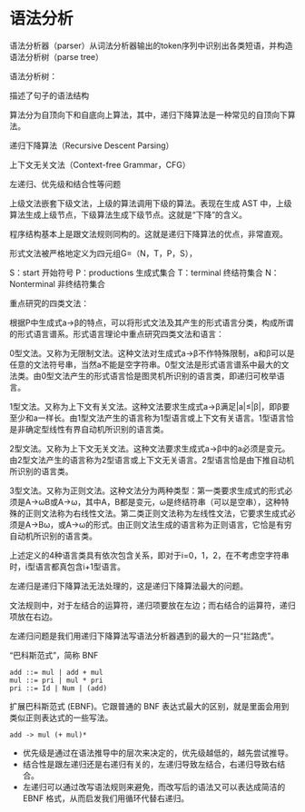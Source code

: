 # 语法分析

语法分析器（parser）从词法分析器输出的token序列中识别出各类短语，并构造语法分析树（parse tree）

语法分析树：

描述了句子的语法结构

算法分为自顶向下和自底向上算法，其中，递归下降算法是一种常见的自顶向下算法。

递归下降算法（Recursive Descent Parsing）

上下文无关文法（Context-free Grammar，CFG）

左递归、优先级和结合性等问题

上级文法嵌套下级文法，上级的算法调用下级的算法。表现在生成 AST 中，上级算法生成上级节点，下级算法生成下级节点。这就是“下降”的含义。

程序结构基本上是跟文法规则同构的。这就是递归下降算法的优点，非常直观。

形式文法被严格地定义为四元组G=（N，T，P，S），

S：start 开始符号
P：productions 生成式集合
T：terminal 终结符集合
N：Nonterminal 非终结符集合

重点研究的四类文法：

根据P中生成式a→β的特点，可以将形式文法及其产生的形式语言分类，构成所谓的形式语言谱系。形式语言理论中重点研究四类文法和语言：

0型文法。又称为无限制文法。这种文法对生成式a→β不作特殊限制，a和β可以是任意的文法符号串，当然a不能是空字符串。0型文法是形式语言谱系中最大的文法类。由0型文法产生的形式语言恰是图灵机所识别的语言类，即递归可枚举语言。

1型文法。又称为上下文有关文法。这种文法要求生成式a→β满足|a|≤|β|，即β要至少和a一样长。由1型文法产生的语言称为1型语言或上下文有关语言。1型语言恰是非确定型线性有界自动机所识别的语言类。

2型文法。又称为上下文无关文法。这种文法要求生成式a→β中的a必须是变元。由2型文法产生的语言称为2型语言或上下文无关语言。2型语言恰是由下推自动机所识别的语言类。

3型文法。又称为正则文法。这种文法分为两种类型：第一类要求生成式的形式必须是A→ωB或A→ω，其中A，B都是变元，ω是终结符串（可以是空串），这种特殊的正则文法称为右线性文法。第二类正则文法称为左线性文法，它要求生成式必须是A→Bω，或A→ω的形式。由正则文法生成的语言称为正则语言，它恰是有穷自动机所识别的语言类。

上述定义的4种语言类具有依次包含关系，即对于i=0，1，2，在不考虑空字符串时，i型语言都真包含i+1型语言。

左递归是递归下降算法无法处理的，这是递归下降算法最大的问题。

文法规则中，对于左结合的运算符，递归项要放在左边；而右结合的运算符，递归项放在右边。

左递归问题是我们用递归下降算法写语法分析器遇到的最大的一只“拦路虎”。

“巴科斯范式”，简称 BNF

```bnf
add ::= mul | add + mul
mul ::= pri | mul * pri
pri ::= Id | Num | (add)
```

扩展巴科斯范式 (EBNF)。它跟普通的 BNF 表达式最大的区别，就是里面会用到类似正则表达式的一些写法。

```ebnf
add -> mul (+ mul)*
```

- 优先级是通过在语法推导中的层次来决定的，优先级越低的，越先尝试推导。
- 结合性是跟左递归还是右递归有关的，左递归导致左结合，右递归导致右结合。
- 左递归可以通过改写语法规则来避免，而改写后的语法又可以表达成简洁的 EBNF 格式，从而启发我们用循环代替右递归。

